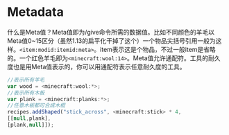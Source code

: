 # Metadata



什么是Meta值？Meta值即为/give命令所需的数据值。比如不同颜色的羊毛以Meta值0~15区分（虽然1.13的扁平化干掉了这个）一个物品尖括号引用一般为这样。`<item:modid:itemid:meta>`。item表示这是个物品，不过一般item是省略的。一个红色羊毛即为`<minecraft:wool:14>`。Meta值允许通配符。工具的耐久度也是用Meta值表示的，你可以用通配符表示任意耐久度的工具。

```javascript
//表示所有羊毛
var wood = <minecraft:wool:*>;
//表示所有木板
var plank = <minecraft:planks:*>;
//任意木板都可合成木棍
recipes.addShaped("stick_across", <minecraft:stick> * 4,
[[null,plank],
[plank,null]]);
```

